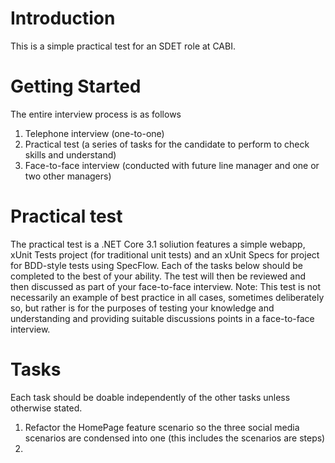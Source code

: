 # Introduction 
This is a simple practical test for an SDET role at CABI.

# Getting Started
The entire interview process is as follows
1.	Telephone interview (one-to-one)
2.	Practical test (a series of tasks for the candidate to perform to check skills and understand)
3.	Face-to-face interview (conducted with future line manager and one or two other managers)

# Practical test
The practical test is a .NET Core 3.1 soliution features a simple webapp, xUnit Tests project (for traditional unit tests) and an xUnit Specs for project for BDD-style tests using SpecFlow.
Each of the tasks below should be completed to the best of your ability.  The test will then be reviewed and then discussed as part of your face-to-face interview.
Note: This test is not necessarily an example of best practice in all cases, sometimes deliberately so, but rather is for the purposes of testing your knowledge and understanding and providing suitable discussions points in a face-to-face interview.

# Tasks
Each task should be doable independently of the other tasks unless otherwise stated.

1.  Refactor the HomePage feature scenario so the three social media scenarios are condensed into one (this includes the scenarios are steps)
2.  